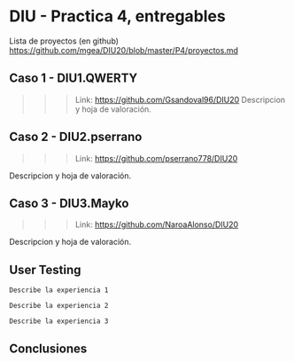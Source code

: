# DIU - Practica 4, entregables

Lista de proyectos (en github) https://github.com/mgea/DIU20/blob/master/P4/proyectos.md


## Caso 1 - DIU1.QWERTY
>>> Link: https://github.com/Gsandoval96/DIU20
Descripcion y hoja de valoración.    


## Caso 2 - DIU2.pserrano
>>> Link: https://github.com/pserrano778/DIU20

Descripcion y hoja de valoración.  


## Caso 3 - DIU3.Mayko
>>> Link: https://github.com/NaroaAlonso/DIU20

Descripcion y hoja de valoración.   

## User Testing

	Describe la experiencia 1

	Describe la experiencia 2

	Describe la experiencia 3


## Conclusiones
